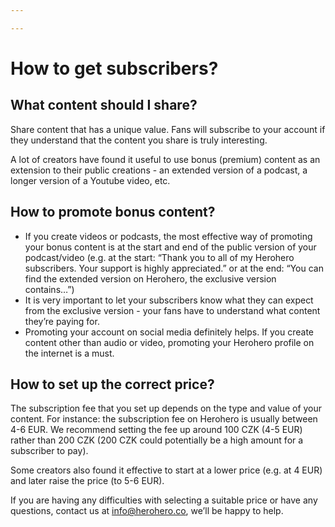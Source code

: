 ```yaml
---

---
```

# How to get subscribers?

## What content should I share?

Share content that has a unique value. Fans will subscribe to your account if they understand that the content you share is truly interesting.

A lot of creators have found it useful to use bonus (premium) content as an extension to their public creations - an extended version of a podcast, a longer version of a Youtube video, etc.

## How to promote bonus content?

* If you create videos or podcasts, the most effective way of promoting your bonus content is at the start and end of the public version of your podcast/video (e.g. at the start: “Thank you to all of my Herohero subscribers. Your support is highly appreciated.” or at the end: “You can find the extended version on Herohero, the exclusive version contains…”)
* It is very important to let your subscribers know what they can expect from the exclusive version - your fans have to understand what content they’re paying for.
* Promoting your account on social media definitely helps. If you create content other than audio or video, promoting your Herohero profile on the internet is a must.

## How to set up the correct price?

The subscription fee that you set up depends on the type and value of your content. For instance: the subscription fee on Herohero is usually between 4-6 EUR. We recommend setting the fee up around 100 CZK (4-5 EUR) rather than 200 CZK (200 CZK could potentially be a high amount for a subscriber to pay).

Some creators also found it effective to start at a lower price (e.g. at 4 EUR) and later raise the price (to 5-6 EUR).

If you are having any difficulties with selecting a suitable price or have any questions, contact us at [info@herohero.co](mailto:info@herohero.co), we’ll be happy to help.